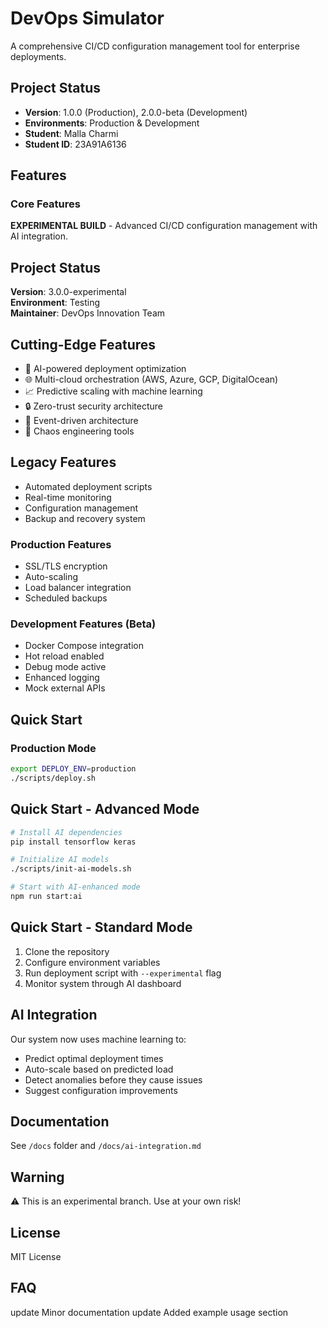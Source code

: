 # DevOps Simulator

A comprehensive CI/CD configuration management tool for enterprise deployments.

## Project Status

- **Version**: 1.0.0 (Production), 2.0.0-beta (Development)
- **Environments**: Production & Development
- **Student**: Malla Charmi
- **Student ID**: 23A91A6136

## Features

### Core Features

**EXPERIMENTAL BUILD** - Advanced CI/CD configuration management with AI integration.

## Project Status

**Version**: 3.0.0-experimental  
**Environment**: Testing  
**Maintainer**: DevOps Innovation Team

## Cutting-Edge Features

- 🤖 AI-powered deployment optimization
- 🌐 Multi-cloud orchestration (AWS, Azure, GCP, DigitalOcean)
- 📈 Predictive scaling with machine learning
- 🔒 Zero-trust security architecture
- 🌊 Event-driven architecture
- 🎯 Chaos engineering tools

## Legacy Features

- Automated deployment scripts
- Real-time monitoring
- Configuration management
- Backup and recovery system

### Production Features

- SSL/TLS encryption
- Auto-scaling
- Load balancer integration
- Scheduled backups

### Development Features (Beta)

- Docker Compose integration
- Hot reload enabled
- Debug mode active
- Enhanced logging
- Mock external APIs

## Quick Start

### Production Mode

```bash
export DEPLOY_ENV=production
./scripts/deploy.sh
```

## Quick Start - Advanced Mode

```bash
# Install AI dependencies
pip install tensorflow keras

# Initialize AI models
./scripts/init-ai-models.sh

# Start with AI-enhanced mode
npm run start:ai
```

## Quick Start - Standard Mode

1. Clone the repository
2. Configure environment variables
3. Run deployment script with `--experimental` flag
4. Monitor system through AI dashboard

## AI Integration

Our system now uses machine learning to:

- Predict optimal deployment times
- Auto-scale based on predicted load
- Detect anomalies before they cause issues
- Suggest configuration improvements

## Documentation

See `/docs` folder and `/docs/ai-integration.md`

## Warning

⚠️ This is an experimental branch. Use at your own risk!

## License

MIT License

## FAQ

update
Minor documentation update
Added example usage section
